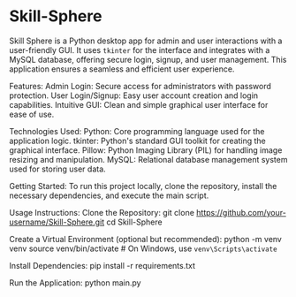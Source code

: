 # Skill-Sphere
Skill Sphere is a Python desktop app for admin and user interactions with a user-friendly GUI. It uses `tkinter` for the interface and integrates with a MySQL database, offering secure login, signup, and user management. This application ensures a seamless and efficient user experience.

Features:
Admin Login: Secure access for administrators with password protection.
User Login/Signup: Easy user account creation and login capabilities.
Intuitive GUI: Clean and simple graphical user interface for ease of use.

Technologies Used:
Python: Core programming language used for the application logic.
tkinter: Python's standard GUI toolkit for creating the graphical interface.
Pillow: Python Imaging Library (PIL) for handling image resizing and manipulation.
MySQL: Relational database management system used for storing user data.

Getting Started:
To run this project locally, clone the repository, install the necessary dependencies, and execute the main script.

Usage Instructions:
Clone the Repository:
git clone https://github.com/your-username/Skill-Sphere.git
cd Skill-Sphere

Create a Virtual Environment (optional but recommended):
python -m venv venv
source venv/bin/activate   # On Windows, use `venv\Scripts\activate`

Install Dependencies:
pip install -r requirements.txt

Run the Application:
python main.py
